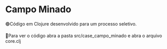 # Campo Minado 
🟢Código em Clojure desenvolvido para um processo seletivo.

🔵Para ver o código abra a pasta src/case_campo_minado e abra o arquivo core.clj
